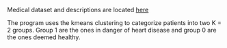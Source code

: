 
Medical dataset and descriptions are located [here](https://archive.ics.uci.edu/ml/datasets/Heart+Disease)

The program uses the kmeans clustering to categorize patients into two K = 2 groups. Group 1 are the ones in danger of heart disease and group 0 are the ones deemed healthy. 


